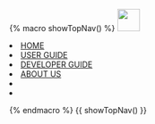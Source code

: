 {% macro showTopNav() %}
<navbar type="dark">
  <a slot="brand" href="{{baseUrl}}/index.html" title="Home" class="navbar-brand"><img src="{{baseUrl}}/images/watcher_logo.png" width="40"/></a>
  <li><a href="{{baseUrl}}/index.html" class="nav-link">HOME</a></li>
  <li><a href="{{baseUrl}}/ug/index.html" class="nav-link"> USER GUIDE </a></li>
  <li><a href="{{baseUrl}}/dg/index.html" class="nav-link"> DEVELOPER GUIDE </a></li>
  <li><a href="{{baseUrl}}/about-us.html" class="nav-link"> ABOUT US </a></li>
  <li><a href="https://github.com/CATcher-org/WATcher" target="_blank" class="nav-link"><span><span aria-hidden="true" class="fab fa-github"></span></span></a></li>
  <li slot="right">
    <form class="navbar-form">
      <searchbar :data="searchData" placeholder="Search" :on-hit="searchCallback" menu-align-right></searchbar>
    </form>
  </li>
</navbar>
{% endmacro %}
{{ showTopNav() }}
